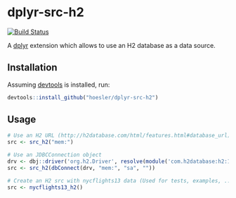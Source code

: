 # dplyr-src-h2

[![Build Status](https://travis-ci.org/hoesler/dplyr-src-h2.svg?branch=master)](https://travis-ci.org/hoesler/dplyr-src-h2)

A [dplyr](https://github.com/hadley/dplyr) extension which allows to use an H2 database as a data source.

## Installation
Assuming [devtools](https://github.com/hadley/devtools) is installed, run:
```R
devtools::install_github("hoesler/dplyr-src-h2")
```

## Usage
```R
# Use an H2 URL (http://h2database.com/html/features.html#database_url)
src <- src_h2("mem:")

# Use an JDBCConnection object
drv <- dbj::driver('org.h2.Driver', resolve(module('com.h2database:h2:1.3.176')))
src <- src_h2(dbConnect(drv, "mem:", "sa", ""))

# Create an H2 src with nycflights13 data (Used for tests, examples, ...)
src <- nycflights13_h2()
```
